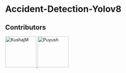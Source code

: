 # Accident-Detection-Yolov8

## Contributors

<div>
  <a href="https://github.com/KushajM">
    <img src="https://avatars.githubusercontent.com/u/85050534?v=4" alt="KushajM" width="100" height="100">
  </a> 
  <a href="https://github.com/Puyush">
    <img src="https://avatars.githubusercontent.com/u/OTHER_USER_ID?v=4" alt="Puyush" width="100" height="100">
  </a>
</div>

